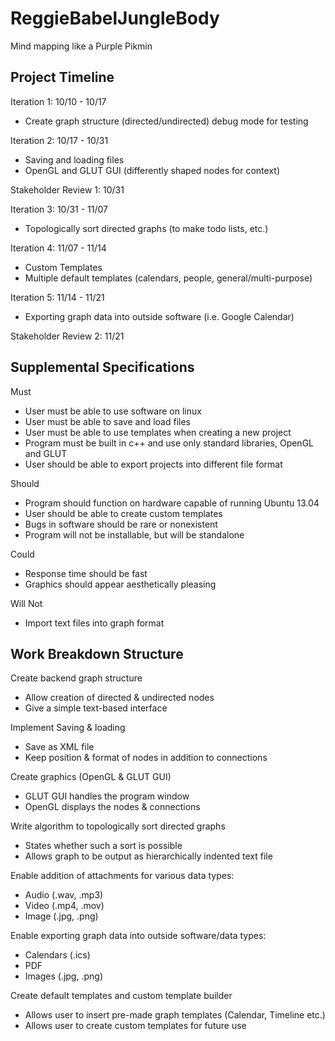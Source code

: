 ReggieBabelJungleBody
=====================

Mind mapping like a Purple Pikmin

Project Timeline
----------------

Iteration 1: 10/10 - 10/17
- Create graph structure (directed/undirected) debug mode for testing

Iteration 2: 10/17 - 10/31
- Saving and loading files
- OpenGL and GLUT GUI (differently shaped nodes for context)

Stakeholder Review 1: 10/31

Iteration 3: 10/31 - 11/07
- Topologically sort directed graphs (to make todo lists, etc.)

Iteration 4: 11/07 - 11/14
- Custom Templates
- Multiple default templates (calendars, people, general/multi-purpose)

Iteration 5: 11/14 - 11/21
- Exporting graph data into outside software (i.e. Google Calendar)

Stakeholder Review 2: 11/21


Supplemental Specifications
---------------------------

Must
- User must be able to use software on linux
- User must be able to save and load files
- User must be able to use templates when creating a new project
- Program must be built in c++ and use only standard libraries, OpenGL and GLUT
- User should be able to export projects into different file format

Should
- Program should function on hardware capable of running Ubuntu 13.04
- User should be able to create custom templates
- Bugs in software should be rare or nonexistent
- Program will not be installable, but will be standalone

Could
- Response time should be fast
- Graphics should appear aesthetically pleasing

Will Not
- Import text files into graph format


Work Breakdown Structure
------------------------
Create backend graph structure
- Allow creation of directed & undirected nodes
- Give a simple text-based interface

Implement Saving & loading
- Save as XML file
- Keep position & format of nodes in addition to connections

Create  graphics (OpenGL & GLUT GUI)
- GLUT GUI handles the program window
- OpenGL displays the nodes & connections

Write algorithm to topologically sort directed graphs
- States whether such a sort is possible
- Allows graph to be output as hierarchically indented text file

Enable addition of attachments for various data types:
- Audio (.wav, .mp3)
- Video (.mp4, .mov)
- Image (.jpg, .png)

Enable exporting graph data into outside software/data types:
- Calendars (.ics)
- PDF
- Images (.jpg, .png)

Create default templates and custom template builder
- Allows user to insert pre-made graph templates (Calendar, Timeline etc.)
- Allows user to create custom templates for future use
